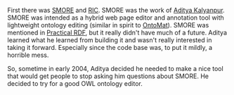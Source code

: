 First there was [SMORE](http://www.mindswap.org/2005/SMORE/) and [RIC](http://www.mindswap.org/~mhgrove/RIC/RIC.shtml). SMORE was the work of [Aditya Kalyanpur](http://domino.research.ibm.com/comm/research_people.nsf/pages/adityakal.index.html?Open&printable). SMORE was intended as a hybrid web page editor and annotation tool with lightweight ontology editing (similar in spirit to [OntoMat](http://annotation.semanticweb.org/ontomat/index.html)). SMORE was mentioned in [Practical RDF](http://www.amazon.com/Practical-RDF-Shelley-Powers/dp/0596002637), but it really didn't have much of a future. Aditya learned what he learned from building it and wasn't really interested in taking it forward. Especially since the code base was, to put it mildly, a horrible mess.

So, sometime in early 2004, Aditya decided he needed to make a nice tool that would get people to stop asking him questions about SMORE. He decided to try for a good OWL ontology editor.